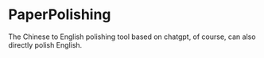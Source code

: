 # PaperPolishing
The Chinese to English polishing tool based on chatgpt, of course, can also directly polish English.

